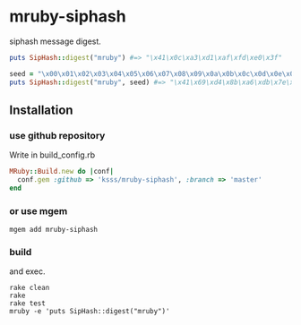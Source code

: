 # mruby-siphash

siphash message digest.

```ruby
puts SipHash::digest("mruby") #=> "\x41\x0c\xa3\xd1\xaf\xfd\xe0\x3f"

seed = "\x00\x01\x02\x03\x04\x05\x06\x07\x08\x09\x0a\x0b\x0c\x0d\x0e\x0f"
puts SipHash::digest("mruby", seed) #=> "\x41\x69\xd4\x8b\xa6\xdb\x7e\x68"
```

## Installation

### use github repository

Write in build_config.rb

```ruby
MRuby::Build.new do |conf|
  conf.gem :github => 'ksss/mruby-siphash', :branch => 'master'
end
```

### or use mgem

```
mgem add mruby-siphash
```

### build

and exec.

```
rake clean
rake
rake test
mruby -e 'puts SipHash::digest("mruby")'
```
